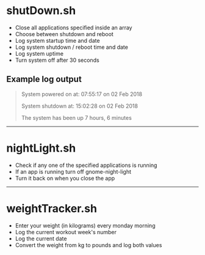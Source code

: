 <h1>shutDown.sh</h1>

<ul>
  <li>Close all applications specified inside an array</li>
  <li>Choose between shutdown and reboot</li>
  <li>Log system startup time and date</li>
  <li>Log system shutdown / reboot time and date</li>
  <li>Log system uptime</li>
  <li>Turn system off after 30 seconds</li>
</ul>

<h2>Example log output</h2>
<blockquote>
<p>System powered on at: 07:55:17 on 02 Feb 2018</p>
<p>System shutdown at: 15:02:28 on 02 Feb 2018</p>
<p>The system has been up 7 hours, 6 minutes</p>
</blockquote>

<hr>

<h1>nightLight.sh</h1>

<ul>
  <li>Check if any one of the specified applications is running</li>
  <li>If an app is running turn off gnome-night-light</li>
  <li>Turn it back on when you close the app</li>
</ul>

<hr>

<h1>weightTracker.sh</h1>

<ul>
  <li>Enter your weight (in kilograms) every monday morning</li>
  <li>Log the current workout week's number</li>
  <li>Log the current date</li>
  <li>Convert the weight from kg to pounds and log both values</li>
</ul>
